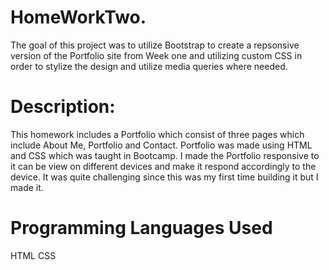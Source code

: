 # HomeWorkTwo.

 The goal of this project was to utilize Bootstrap to create a repsonsive version of the Portfolio site from Week one and utilizing custom CSS in order to stylize the design and utilize media queries where needed. 
# Description:

This homework includes a Portfolio which consist of three pages which include About Me, Portfolio and Contact. Portfolio was made using HTML and CSS which was taught in Bootcamp. I made the Portfolio responsive to it can be view on different devices and make it respond accordingly to the device. It was quite challenging since this was my first time building it but I made it. 

# Programming Languages Used

HTML
CSS

